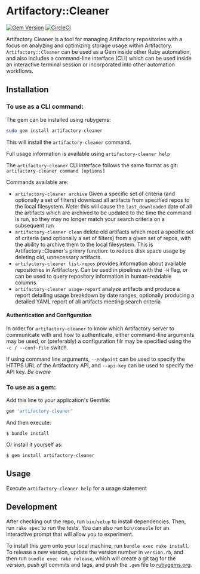 # Artifactory::Cleaner

[![Gem Version](https://badge.fury.io/rb/artifactory-cleaner.svg)](https://badge.fury.io/rb/artifactory-cleaner)
[![CircleCI](https://circleci.com/bb/pinnacle21/artifactory-cleaner.svg?style=svg&circle-token=da5970d1966d86b5fd6c37f70ad59bedbb66f3b4)](<LINK>)

Artifactory Cleaner is a tool for managing Artifactory repositories with a focus on analyzing and optimizing storage
usage within Artifactory. `Artifactory::Cleaner` can be used as a Gem inside other Ruby automation, and also includes
a command-line interface (CLI) which can be used inside an interactive terminal session or incorporated into other
automation workflows.

## Installation

### To use as a CLI command:

The gem can be installed using rubygems:

```bash
sudo gem install artifactory-cleaner
```

This will install the `artifactory-cleaner` command. 

Full usage information is available using `artifactory-cleaner help`

The `artifactory-cleaner` CLI interface follows the same format as git: `artifactory-cleaner command [options]`

Commands available are:

 * `artifactory-cleaner archive` Given a specific set of criteria (and optionally a set of filters) download all artifacts
   from specified repos to the local filesystem. *Note:* this will cause the `last_downloaded` date of all the artifacts
   which are archived to be updated to the time the command is run, so they may no longer match your search criteria on
   a subsequent run
 * `artifactory-cleaner clean` delete old artifacts which meet a specific set of criteria (and optionally a set of filters)
   from a given set of repos, with the ability to archive them to the local filesystem. This is Artifactory::Cleaner's 
   primry function: to reduce disk space usage by deleting old, unnecessary artifacts.
 * `artifactory-cleaner list-repos` provides information about available repositories in Artifactory. Can be used in
   pipelines with the `-H` flag, or can be used to query repository information in human-readable columns.
 * `artifactory-cleaner usage-report` analyze artifacts and produce a report detailing usage breakdown by date ranges,
   optionally producing a detailed YAML report of all artifacts meeting search criteria

#### Authentication and Configuration

In order for `artifactory-cleaner` to know which Artifactory server to communicate with and how to authenticate, either
command-line arguments may be used, or (preferably) a configuration filr may be specified using the `-c / --conf-file`
switch.

If using command line arguments, `--endpoint` can be used to specify the HTTPS URL of the Artifactory API, and `--api-key`
can be used to specify the API key. *Be aware* 

### To use as a gem:
Add this line to your application's Gemfile:

```ruby
gem 'artifactory-cleaner'
```

And then execute:

    $ bundle install

Or install it yourself as:

    $ gem install artifactory-cleaner

## Usage

Execute `artifactory-cleaner help` for a usage statement

## Development

After checking out the repo, run `bin/setup` to install dependencies. Then, run `rake spec` to run the tests.
You can also run `bin/console` for an interactive prompt that will allow you to experiment.

To install this gem onto your local machine, run `bundle exec rake install`. To release a new version, update the 
version number in `version.rb`, and then run `bundle exec rake release`, which will create a git tag for the version, 
push git commits and tags, and push the `.gem` file to [rubygems.org](https://rubygems.org).

